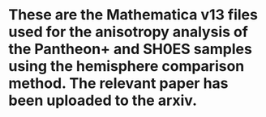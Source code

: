 # These are the Mathematica v13 files used for the anisotropy analysis of the Pantheon+ and SH0ES samples using the hemisphere comparison method. The relevant paper has been uploaded to the arxiv.

